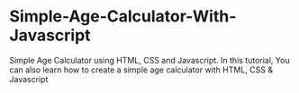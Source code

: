 # Simple-Age-Calculator-With-Javascript
Simple Age Calculator using HTML, CSS and Javascript.  In this tutorial, You can also learn how to create a simple age calculator with HTML, CSS &amp; Javascript
